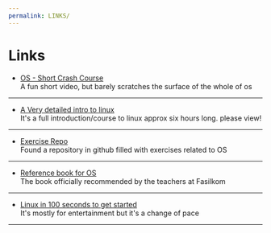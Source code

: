 ```yaml
---
permalink: LINKS/
---
```


# Links

* [OS - Short Crash Course](https://www.youtube.com/watch?v=26QPDBe-NB8) <br>
A fun short video, but barely scratches the surface of the whole of os <br>
<hr>

* [A Very detailed intro to linux](https://www.youtube.com/watch?v=sWbUDq4S6Y8) <br>
It's a full introduction/course to linux approx six hours long. please view! <br>
<hr>

* [Exercise Repo](https://github.com/SheldonZhong/OS_practice) <br>
Found a repository in github filled with exercises related to OS <br>
<hr>

* [Reference book for OS](https://os-book.com/) <br>
The book officially recommended by the teachers at Fasilkom<br>
<hr>

* [Linux in 100 seconds to get started](https://www.youtube.com/watch?v=rrB13utjYV4) <br>
It's mostly for entertainment but it's a change of pace <br>
<hr>
